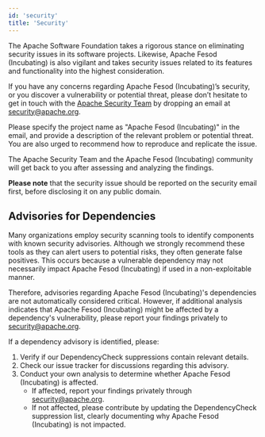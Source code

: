 ```yaml
---
id: 'security'
title: 'Security'
---
```


The Apache Software Foundation takes a rigorous stance on eliminating security issues in its software projects. Likewise, Apache Fesod (Incubating) is also vigilant and takes security issues related to its features and functionality into the highest consideration.

If you have any concerns regarding Apache Fesod (Incubating)’s security, or you discover a vulnerability or potential threat, please don’t hesitate to get in touch with the [Apache Security Team](http://www.apache.org/security/) by dropping an email at [security@apache.org](mailto:security@apache.org).

Please specify the project name as "Apache Fesod (Incubating)" in the email, and provide a description of the relevant problem or potential threat. You are also urged to recommend how to reproduce and replicate the issue.

The Apache Security Team and the Apache Fesod (Incubating) community will get back to you after assessing and analyzing the findings.

**Please note** that the security issue should be reported on the security email first, before disclosing it on any public domain.

## Advisories for Dependencies

Many organizations employ security scanning tools to identify components with known security advisories. Although we strongly recommend these tools as they can alert users to potential risks, they often generate false positives. This occurs because a vulnerable dependency may not necessarily impact Apache Fesod (Incubating) if used in a non-exploitable manner.

Therefore, advisories regarding Apache Fesod (Incubating)'s dependencies are not automatically considered critical. However, if additional analysis indicates that Apache Fesod (Incubating) might be affected by a dependency's vulnerability, please report your findings privately to [security@apache.org](mailto:security@apache.org).

If a dependency advisory is identified, please:

1. Verify if our DependencyCheck suppressions contain relevant details.
2. Check our issue tracker for discussions regarding this advisory.
3. Conduct your own analysis to determine whether Apache Fesod (Incubating) is affected.
    - If affected, report your findings privately through [security@apache.org](mailto:security@apache.org).
    - If not affected, please contribute by updating the DependencyCheck suppression list, clearly documenting why Apache Fesod (Incubating) is not impacted.
